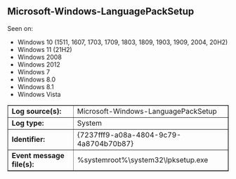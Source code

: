 ## Microsoft-Windows-LanguagePackSetup

Seen on:
* Windows 10 (1511, 1607, 1703, 1709, 1803, 1809, 1903, 1909, 2004, 20H2)
* Windows 11 (21H2)
* Windows 2008
* Windows 2012
* Windows 7
* Windows 8.0
* Windows 8.1
* Windows Vista

<table border="1" class="docutils">
  <tbody>
    <tr>
      <td><b>Log source(s):</b></td>
      <td>Microsoft-Windows-LanguagePackSetup</td>
    </tr>
    <tr>
      <td><b>Log type:</b></td>
      <td>System</td>
    </tr>
    <tr>
      <td><b>Identifier:</b></td>
      <td>{7237fff9-a08a-4804-9c79-4a8704b70b87}</td>
    </tr>
    <tr>
      <td><b>Event message file(s):</b></td>
      <td>%systemroot%\system32\lpksetup.exe</td>
    </tr>
  </tbody>
</table>

&nbsp;

